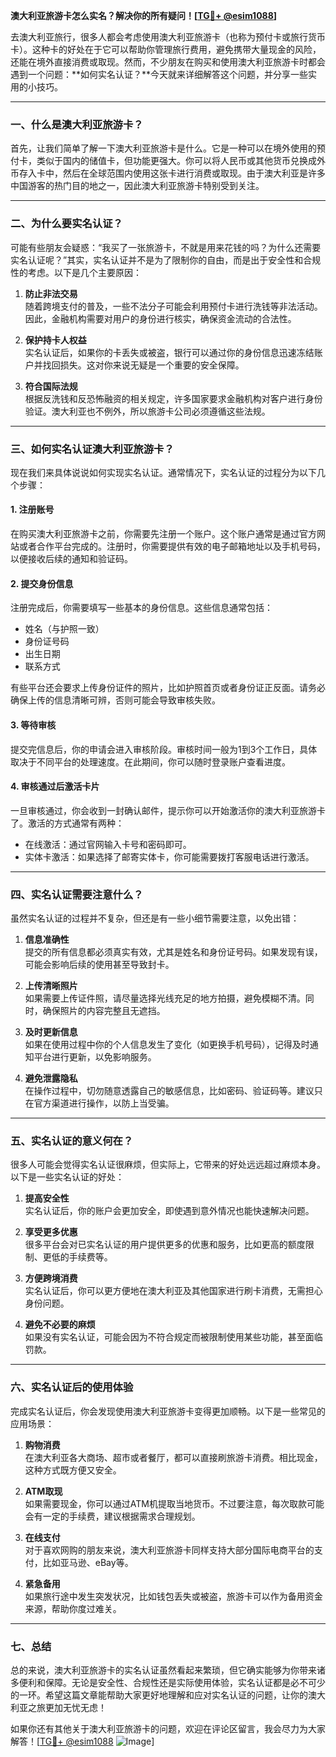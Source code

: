 **澳大利亚旅游卡怎么实名？解决你的所有疑问！[[TG💪+ @esim1088](https://t.me/s/esim1088)]**

去澳大利亚旅行，很多人都会考虑使用澳大利亚旅游卡（也称为预付卡或旅行货币卡）。这种卡的好处在于它可以帮助你管理旅行费用，避免携带大量现金的风险，还能在境外直接消费或取现。然而，不少朋友在购买和使用澳大利亚旅游卡时都会遇到一个问题：**如何实名认证？**今天就来详细解答这个问题，并分享一些实用的小技巧。

---

### 一、什么是澳大利亚旅游卡？

首先，让我们简单了解一下澳大利亚旅游卡是什么。它是一种可以在境外使用的预付卡，类似于国内的储值卡，但功能更强大。你可以将人民币或其他货币兑换成外币存入卡中，然后在全球范围内使用这张卡进行消费或取现。由于澳大利亚是许多中国游客的热门目的地之一，因此澳大利亚旅游卡特别受到关注。

---

### 二、为什么要实名认证？

可能有些朋友会疑惑：“我买了一张旅游卡，不就是用来花钱的吗？为什么还需要实名认证呢？”其实，实名认证并不是为了限制你的自由，而是出于安全性和合规性的考虑。以下是几个主要原因：

1. **防止非法交易**  
   随着跨境支付的普及，一些不法分子可能会利用预付卡进行洗钱等非法活动。因此，金融机构需要对用户的身份进行核实，确保资金流动的合法性。

2. **保护持卡人权益**  
   实名认证后，如果你的卡丢失或被盗，银行可以通过你的身份信息迅速冻结账户并找回损失。这对你来说无疑是一个重要的安全保障。

3. **符合国际法规**  
   根据反洗钱和反恐怖融资的相关规定，许多国家要求金融机构对客户进行身份验证。澳大利亚也不例外，所以旅游卡公司必须遵循这些法规。

---

### 三、如何实名认证澳大利亚旅游卡？

现在我们来具体说说如何实现实名认证。通常情况下，实名认证的过程分为以下几个步骤：

#### 1. 注册账号
在购买澳大利亚旅游卡之前，你需要先注册一个账户。这个账户通常是通过官方网站或者合作平台完成的。注册时，你需要提供有效的电子邮箱地址以及手机号码，以便接收后续的通知和验证码。

#### 2. 提交身份信息
注册完成后，你需要填写一些基本的身份信息。这些信息通常包括：
- 姓名（与护照一致）
- 身份证号码
- 出生日期
- 联系方式

有些平台还会要求上传身份证件的照片，比如护照首页或者身份证正反面。请务必确保上传的信息清晰可辨，否则可能会导致审核失败。

#### 3. 等待审核
提交完信息后，你的申请会进入审核阶段。审核时间一般为1到3个工作日，具体取决于不同平台的处理速度。在此期间，你可以随时登录账户查看进度。

#### 4. 审核通过后激活卡片
一旦审核通过，你会收到一封确认邮件，提示你可以开始激活你的澳大利亚旅游卡了。激活的方式通常有两种：
- 在线激活：通过官网输入卡号和密码即可。
- 实体卡激活：如果选择了邮寄实体卡，你可能需要拨打客服电话进行激活。

---

### 四、实名认证需要注意什么？

虽然实名认证的过程并不复杂，但还是有一些小细节需要注意，以免出错：

1. **信息准确性**  
   提交的所有信息都必须真实有效，尤其是姓名和身份证号码。如果发现有误，可能会影响后续的使用甚至导致封卡。

2. **上传清晰照片**  
   如果需要上传证件照，请尽量选择光线充足的地方拍摄，避免模糊不清。同时，确保照片的内容完整且无遮挡。

3. **及时更新信息**  
   如果在使用过程中你的个人信息发生了变化（如更换手机号码），记得及时通知平台进行更新，以免影响服务。

4. **避免泄露隐私**  
   在操作过程中，切勿随意透露自己的敏感信息，比如密码、验证码等。建议只在官方渠道进行操作，以防上当受骗。

---

### 五、实名认证的意义何在？

很多人可能会觉得实名认证很麻烦，但实际上，它带来的好处远远超过麻烦本身。以下是一些实名认证的好处：

1. **提高安全性**  
   实名认证后，你的账户会更加安全，即使遇到意外情况也能快速解决问题。

2. **享受更多优惠**  
   很多平台会对已实名认证的用户提供更多的优惠和服务，比如更高的额度限制、更低的手续费等。

3. **方便跨境消费**  
   实名认证后，你可以更方便地在澳大利亚及其他国家进行刷卡消费，无需担心身份问题。

4. **避免不必要的麻烦**  
   如果没有实名认证，可能会因为不符合规定而被限制使用某些功能，甚至面临罚款。

---

### 六、实名认证后的使用体验

完成实名认证后，你会发现使用澳大利亚旅游卡变得更加顺畅。以下是一些常见的应用场景：

1. **购物消费**  
   在澳大利亚各大商场、超市或者餐厅，都可以直接刷旅游卡消费。相比现金，这种方式既方便又安全。

2. **ATM取现**  
   如果需要现金，你可以通过ATM机提取当地货币。不过要注意，每次取款可能会有一定的手续费，建议根据需求合理规划。

3. **在线支付**  
   对于喜欢网购的朋友来说，澳大利亚旅游卡同样支持大部分国际电商平台的支付，比如亚马逊、eBay等。

4. **紧急备用**  
   如果旅行途中发生突发状况，比如钱包丢失或被盗，旅游卡可以作为备用资金来源，帮助你度过难关。

---

### 七、总结

总的来说，澳大利亚旅游卡的实名认证虽然看起来繁琐，但它确实能够为你带来诸多便利和保障。无论是安全性、合规性还是实际使用体验，实名认证都是必不可少的一环。希望这篇文章能帮助大家更好地理解和应对实名认证的问题，让你的澳大利亚之旅更加无忧无虑！

如果你还有其他关于澳大利亚旅游卡的问题，欢迎在评论区留言，我会尽力为大家解答！[[TG💪+ @esim1088](https://t.me/s/esim1088) ![Image](https://i.postimg.cc/4NQfJmqS/Snipaste-2025-05-13-00-14-12.png)]